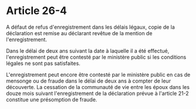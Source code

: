 # Article 26-4

A défaut de refus d'enregistrement dans les délais légaux, copie de la déclaration est remise au déclarant revêtue de la mention de l'enregistrement.

Dans le délai de deux ans suivant la date à laquelle il a été effectué, l'enregistrement peut être contesté par le ministère public si les conditions légales ne sont pas satisfaites.

L'enregistrement peut encore être contesté par le ministère public en cas de mensonge ou de fraude dans le délai de deux ans à compter de leur découverte. La cessation de la communauté de vie entre les époux dans les douze mois suivant l'enregistrement de la déclaration prévue à l'article 21-2 constitue une présomption de fraude.
